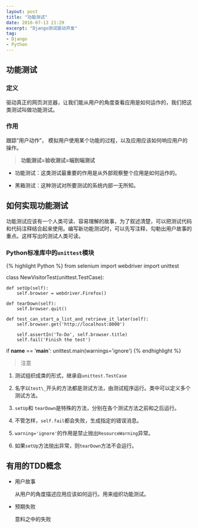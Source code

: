 ```yaml
---
layout: post
title: "功能测试"
date: 2016-07-13 21:29
excerpt: "Django测试驱动开发"
tag:
- Django
- Python
---
```


## 功能测试

### 定义

驱动真正的网页浏览器，让我们能从用户的角度查看应用是如何运作的，我们把这类测试叫做功能测试。

### 作用

跟踪“用户动作”， 模拟用户使用某个功能的过程，以及应用应该如何响应用户的操作。

> **功能测试=验收测试=端到端测试**

+ 功能测试：这类测试最重要的作用是从外部观察整个应用是如何运作的。

+ 黑箱测试：这种测试对所要测试的系统内部一无所知。

## 如何实现功能测试

功能测试应该有一个人类可读、容易理解的故事，为了叙述清楚，可以把测试代码和代码注释结合起来使用。编写新功能测试时，可以先写注释，勾勒出用户故事的重点。这样写出的测试人类可读。

### Python标准库中的`unittest`模块

{% highlight Python %}
from selenium import webdriver
import unittest

class NewVisitorTest(unittest.TestCase):

    def setUp(self):
        self.browser = webdriver.Firefox()

    def tearDown(self):
        self.browser.quit()

    def test_can_start_a_list_and_retrieve_it_later(self):
        self.browser.get('http://localhost:8000')

        self.assertIn('To-Do', self.browser.title)
        self.fail('Finish the test')

if __name__ == '__main__':
    unittest.main(warnings='ignore')
{% endhighlight %}

> 注意

1. 测试组织成类的形式，继承自`unittest.TestCase`

2. 名字以`test\_`开头的方法都是测试方法，由测试程序运行。类中可以定义多个测试方法。

3. `setUp`和 `tearDown`是特殊的方法，分别在各个测试方法之前和之后运行。

4. 不管怎样，`self.fail`都会失败，生成指定的错误消息。

5. `warning='ignore'`的作用是禁止抛出`ResourceWarning`异常。

6. 如果`setUp`方法抛出异常，则`tearDown`方法不会运行。

## 有用的TDD概念

* 用户故事

  从用户的角度描述应用应该如何运行。用来组织功能测试。

* 预期失败

  意料之中的失败
